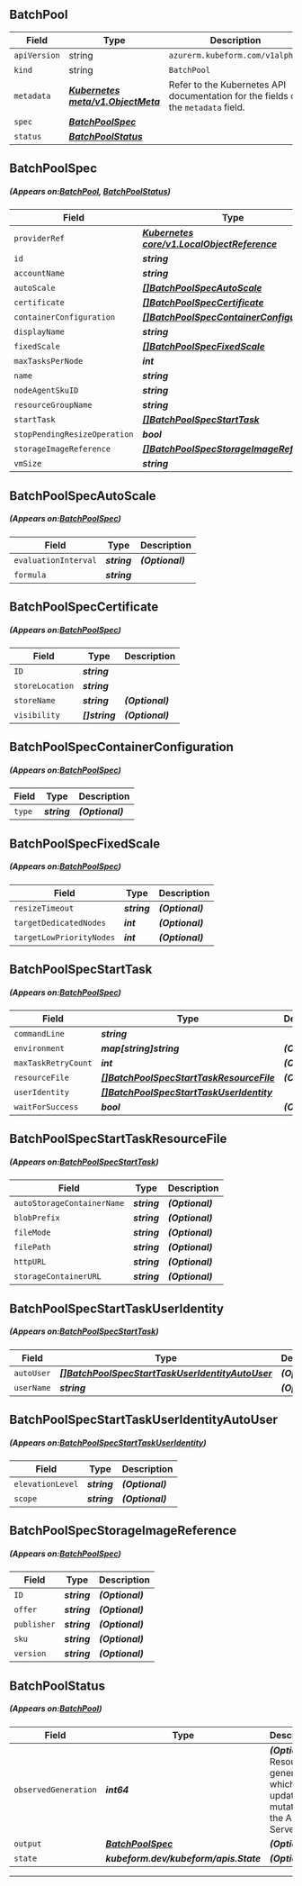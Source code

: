 ## BatchPool
| Field | Type | Description |
| ------ | ----- | ----------- |
| `apiVersion` | string | `azurerm.kubeform.com/v1alpha1` |
|    `kind` | string | `BatchPool` |
| `metadata` | ***[Kubernetes meta/v1.ObjectMeta](https://kubernetes.io/docs/reference/generated/kubernetes-api/v1.13/#objectmeta-v1-meta)***|Refer to the Kubernetes API documentation for the fields of the `metadata` field.|
| `spec` | ***[BatchPoolSpec](#BatchPoolSpec)***||
| `status` | ***[BatchPoolStatus](#BatchPoolStatus)***||
## BatchPoolSpec
##### (Appears on:[BatchPool](#BatchPool), [BatchPoolStatus](#BatchPoolStatus))
| Field | Type | Description |
| ------ | ----- | ----------- |
| `providerRef` | ***[Kubernetes core/v1.LocalObjectReference](https://kubernetes.io/docs/reference/generated/kubernetes-api/v1.13/#localobjectreference-v1-core)***||
| `id` | ***string***||
| `accountName` | ***string***||
| `autoScale` | ***[[]BatchPoolSpecAutoScale](#BatchPoolSpecAutoScale)***| ***(Optional)*** |
| `certificate` | ***[[]BatchPoolSpecCertificate](#BatchPoolSpecCertificate)***| ***(Optional)*** |
| `containerConfiguration` | ***[[]BatchPoolSpecContainerConfiguration](#BatchPoolSpecContainerConfiguration)***| ***(Optional)*** |
| `displayName` | ***string***| ***(Optional)*** |
| `fixedScale` | ***[[]BatchPoolSpecFixedScale](#BatchPoolSpecFixedScale)***| ***(Optional)*** |
| `maxTasksPerNode` | ***int***| ***(Optional)*** |
| `name` | ***string***||
| `nodeAgentSkuID` | ***string***||
| `resourceGroupName` | ***string***||
| `startTask` | ***[[]BatchPoolSpecStartTask](#BatchPoolSpecStartTask)***| ***(Optional)*** |
| `stopPendingResizeOperation` | ***bool***| ***(Optional)*** |
| `storageImageReference` | ***[[]BatchPoolSpecStorageImageReference](#BatchPoolSpecStorageImageReference)***||
| `vmSize` | ***string***||
## BatchPoolSpecAutoScale
##### (Appears on:[BatchPoolSpec](#BatchPoolSpec))
| Field | Type | Description |
| ------ | ----- | ----------- |
| `evaluationInterval` | ***string***| ***(Optional)*** |
| `formula` | ***string***||
## BatchPoolSpecCertificate
##### (Appears on:[BatchPoolSpec](#BatchPoolSpec))
| Field | Type | Description |
| ------ | ----- | ----------- |
| `ID` | ***string***||
| `storeLocation` | ***string***||
| `storeName` | ***string***| ***(Optional)*** |
| `visibility` | ***[]string***| ***(Optional)*** |
## BatchPoolSpecContainerConfiguration
##### (Appears on:[BatchPoolSpec](#BatchPoolSpec))
| Field | Type | Description |
| ------ | ----- | ----------- |
| `type` | ***string***| ***(Optional)*** |
## BatchPoolSpecFixedScale
##### (Appears on:[BatchPoolSpec](#BatchPoolSpec))
| Field | Type | Description |
| ------ | ----- | ----------- |
| `resizeTimeout` | ***string***| ***(Optional)*** |
| `targetDedicatedNodes` | ***int***| ***(Optional)*** |
| `targetLowPriorityNodes` | ***int***| ***(Optional)*** |
## BatchPoolSpecStartTask
##### (Appears on:[BatchPoolSpec](#BatchPoolSpec))
| Field | Type | Description |
| ------ | ----- | ----------- |
| `commandLine` | ***string***||
| `environment` | ***map[string]string***| ***(Optional)*** |
| `maxTaskRetryCount` | ***int***| ***(Optional)*** |
| `resourceFile` | ***[[]BatchPoolSpecStartTaskResourceFile](#BatchPoolSpecStartTaskResourceFile)***| ***(Optional)*** |
| `userIdentity` | ***[[]BatchPoolSpecStartTaskUserIdentity](#BatchPoolSpecStartTaskUserIdentity)***||
| `waitForSuccess` | ***bool***| ***(Optional)*** |
## BatchPoolSpecStartTaskResourceFile
##### (Appears on:[BatchPoolSpecStartTask](#BatchPoolSpecStartTask))
| Field | Type | Description |
| ------ | ----- | ----------- |
| `autoStorageContainerName` | ***string***| ***(Optional)*** |
| `blobPrefix` | ***string***| ***(Optional)*** |
| `fileMode` | ***string***| ***(Optional)*** |
| `filePath` | ***string***| ***(Optional)*** |
| `httpURL` | ***string***| ***(Optional)*** |
| `storageContainerURL` | ***string***| ***(Optional)*** |
## BatchPoolSpecStartTaskUserIdentity
##### (Appears on:[BatchPoolSpecStartTask](#BatchPoolSpecStartTask))
| Field | Type | Description |
| ------ | ----- | ----------- |
| `autoUser` | ***[[]BatchPoolSpecStartTaskUserIdentityAutoUser](#BatchPoolSpecStartTaskUserIdentityAutoUser)***| ***(Optional)*** |
| `userName` | ***string***| ***(Optional)*** |
## BatchPoolSpecStartTaskUserIdentityAutoUser
##### (Appears on:[BatchPoolSpecStartTaskUserIdentity](#BatchPoolSpecStartTaskUserIdentity))
| Field | Type | Description |
| ------ | ----- | ----------- |
| `elevationLevel` | ***string***| ***(Optional)*** |
| `scope` | ***string***| ***(Optional)*** |
## BatchPoolSpecStorageImageReference
##### (Appears on:[BatchPoolSpec](#BatchPoolSpec))
| Field | Type | Description |
| ------ | ----- | ----------- |
| `ID` | ***string***| ***(Optional)*** |
| `offer` | ***string***| ***(Optional)*** |
| `publisher` | ***string***| ***(Optional)*** |
| `sku` | ***string***| ***(Optional)*** |
| `version` | ***string***| ***(Optional)*** |
## BatchPoolStatus
##### (Appears on:[BatchPool](#BatchPool))
| Field | Type | Description |
| ------ | ----- | ----------- |
| `observedGeneration` | ***int64***| ***(Optional)*** Resource generation, which is updated on mutation by the API Server.|
| `output` | ***[BatchPoolSpec](#BatchPoolSpec)***| ***(Optional)*** |
| `state` | ***kubeform.dev/kubeform/apis.State***| ***(Optional)*** |
---
